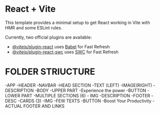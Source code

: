 # React + Vite

This template provides a minimal setup to get React working in Vite with HMR and some ESLint rules.

Currently, two official plugins are available:

- [@vitejs/plugin-react](https://github.com/vitejs/vite-plugin-react/blob/main/packages/plugin-react/README.md) uses [Babel](https://babeljs.io/) for Fast Refresh
- [@vitejs/plugin-react-swc](https://github.com/vitejs/vite-plugin-react-swc) uses [SWC](https://swc.rs/) for Fast Refresh


# FOLDER STRIUCTURE
-APP
    -HEADER
        -NAVBAR
        -HEAD SECTION
            -TEXT (LEFT)
            -IMAGE(RIGHT)
        -DESCRIPTION
    -BODY
        -UPPER PART 
            -Experience the power
            -BUTTON
        -LOWER PART
            -MULTIPLE SECTIONS (6)
                - IMG
                -DESCRIPTION
    -FOOTER
        -DESC
        -CARDS (3)
            -IMG
            -FEW TEXTS
            -BUTTON
        -Boost Your Productivity 
        -ACTUAL FOOTER AND LINKS 



        